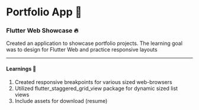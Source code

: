 # Portfolio App 💼

### Flutter Web Showcase 🔥

Created an application to showcase portfolio projects.
The learning goal was to design for Flutter Web and practice responsive layouts

---

#### Learnings 🎯

1. Created responsive breakpoints for various sized web-browsers
2. Utilized flutter_staggered_grid_view package for dynamic sized list views
3. Include assets for download (resume)

